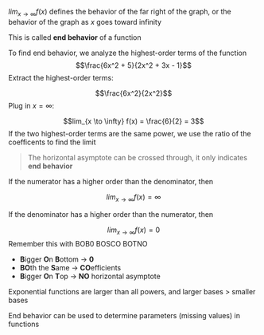 
$lim_{x\to\infty}{f(x)}$ defines the behavior of the far right of the graph, or the behavior of the graph as $x$ goes toward infinity


This is called **end behavior** of a function

To find end behavior, we analyze the highest-order terms of the function
$$\frac{6x^2 + 5}{2x^2 + 3x - 1}$$
Extract the highest-order terms:

$$\frac{6x^2}{2x^2}$$
Plug in $x = \infty$:

$$lim_{x \to \infty} f(x) = \frac{6}{2} = 3$$
If the two highest-order terms are the same power, we use the ratio of the coefficents to find the limit

> The horizontal asymptote can be crossed through, it only indicates **end behavior**

If the numerator has a higher order than the denominator, then

$$lim_{x\to\infty} f(x) = \infty$$

If the denominator has a higher order than the numerator, then

$$lim_{x\to\infty} f(x) = 0$$
Remember this with  BOB0 BOSCO BOTNO
-   **B**igger **O**n **B**ottom -> **0**
-   **BO**th the **S**ame -> **CO**efficients
-   **B**igger **O**n **T**op -> **NO** horizontal asymptote


Exponential functions are larger than all powers, and larger bases > smaller bases

End behavior can be used to determine parameters (missing values) in functions


